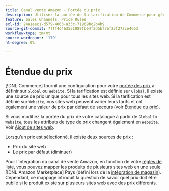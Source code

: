 ```yaml
---
title: Canal vente Amazon - Portée du prix
description: Utilisez la portée de la tarification de Commerce pour gérer les tarifs en fonction de plusieurs sites web ou à l’échelle mondiale.
feature: Sales Channels, Price Rules
exl-id: 24a1eac1-d579-4063-a33c-71969bc2b4b9
source-git-commit: 7fff4c463551089fb64f2d5bf7bf23f272ce4663
workflow-type: tm+mt
source-wordcount: '179'
ht-degree: 0%

---
```


# Étendue du prix

[!DNL Commerce] fournit une configuration pour votre [portée des prix](https://experienceleague.adobe.com/docs/commerce-admin/config/catalog/catalog.html#price) à définir sur `Global` ou `Website`. Si la tarification est définie sur `Global`, il existe une source de prix unique pour tous les sites web. Si la tarification est définie sur `Website`, vos sites web peuvent varier leurs tarifs et ont également une valeur de prix par défaut de secours (voir [Étendue du prix](https://experienceleague.adobe.com/docs/commerce-admin/catalog/products/pricing/catalog-price-scope.html)).

Si vous modifiez la portée du prix de votre catalogue à partir de `Global` to `Website`, tous les attributs de type de prix changent également en `Website`. Voir [Ajout de sites web](https://experienceleague.adobe.com/docs/commerce-admin/stores-sales/site-store/stores.html#add-websites).

Lorsqu’un prix est sélectionné, il existe deux sources de prix :

- Prix du site web
- Le prix par défaut (diminuer)

Pour l’intégration du canal de vente Amazon, en fonction de votre [règles de liste](./listing-rules.md), vous pouvez mapper les produits de plusieurs sites web en une seule [!DNL Amazon Marketplace] Pays (défini lors de la [intégration de magasin](./store-integration.md)). Cependant, ce mappage introduit la question de savoir quel prix doit être publié si le produit existe sur plusieurs sites web avec des prix différents.
